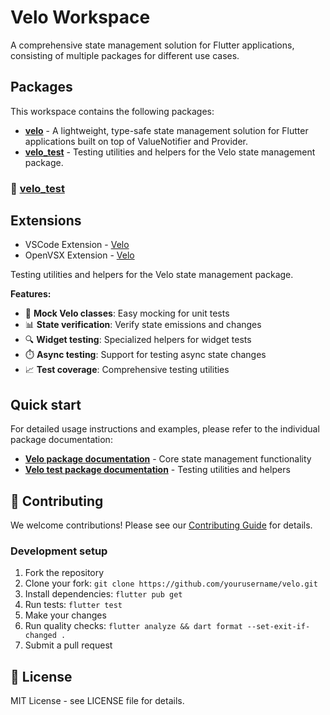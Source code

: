 # Velo Workspace

A comprehensive state management solution for Flutter applications, consisting of multiple packages for different use cases.

## Packages

This workspace contains the following packages:

- **[velo](packages/velo/)** - A lightweight, type-safe state management solution for Flutter applications built on top of ValueNotifier and Provider.
- **[velo_test](packages/velo_test/)** - Testing utilities and helpers for the Velo state management package.

### 🧪 [velo_test](packages/velo_test/)

## Extensions
- VSCode Extension - [Velo](https://marketplace.visualstudio.com/items?itemName=stevenosse.velo-vscode)
- OpenVSX Extension - [Velo](https://open-vsx.org/extension/stevenosse/velo-vscode)

Testing utilities and helpers for the Velo state management package.

**Features:**
- 🎯 **Mock Velo classes**: Easy mocking for unit tests
- 📊 **State verification**: Verify state emissions and changes
- 🔍 **Widget testing**: Specialized helpers for widget tests
- ⏱️ **Async testing**: Support for testing async state changes
- 📈 **Test coverage**: Comprehensive testing utilities

## Quick start

For detailed usage instructions and examples, please refer to the individual package documentation:

- **[Velo package documentation](packages/velo/README.md)** - Core state management functionality
- **[Velo test package documentation](packages/velo_test/README.md)** - Testing utilities and helpers

## 🤝 Contributing

We welcome contributions! Please see our [Contributing Guide](CONTRIBUTING.md) for details.

### Development setup

1. Fork the repository
2. Clone your fork: `git clone https://github.com/yourusername/velo.git`
3. Install dependencies: `flutter pub get`
4. Run tests: `flutter test`
5. Make your changes
6. Run quality checks: `flutter analyze && dart format --set-exit-if-changed .`
7. Submit a pull request

## 📄 License

MIT License - see LICENSE file for details.
